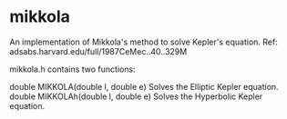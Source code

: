 # mikkola
An implementation of Mikkola's method to solve Kepler's equation.
Ref: adsabs.harvard.edu/full/1987CeMec..40..329M

mikkola.h contains two functions:
  
  double MIKKOLA(double l, double e)     Solves the Elliptic Kepler equation.
  double MIKKOLAh(double l, double e)    Solves the Hyperbolic Kepler equation.
